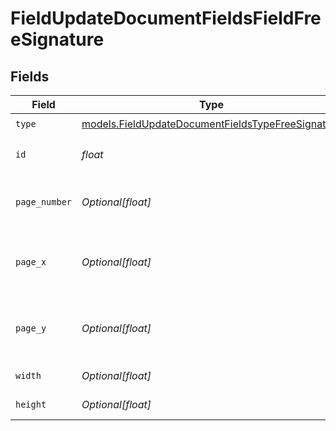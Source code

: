 # FieldUpdateDocumentFieldsFieldFreeSignature


## Fields

| Field                                                                                                        | Type                                                                                                         | Required                                                                                                     | Description                                                                                                  |
| ------------------------------------------------------------------------------------------------------------ | ------------------------------------------------------------------------------------------------------------ | ------------------------------------------------------------------------------------------------------------ | ------------------------------------------------------------------------------------------------------------ |
| `type`                                                                                                       | [models.FieldUpdateDocumentFieldsTypeFreeSignature](../models/fieldupdatedocumentfieldstypefreesignature.md) | :heavy_check_mark:                                                                                           | N/A                                                                                                          |
| `id`                                                                                                         | *float*                                                                                                      | :heavy_check_mark:                                                                                           | The ID of the field to update.                                                                               |
| `page_number`                                                                                                | *Optional[float]*                                                                                            | :heavy_minus_sign:                                                                                           | The page number the field will be on.                                                                        |
| `page_x`                                                                                                     | *Optional[float]*                                                                                            | :heavy_minus_sign:                                                                                           | The X coordinate of where the field will be placed.                                                          |
| `page_y`                                                                                                     | *Optional[float]*                                                                                            | :heavy_minus_sign:                                                                                           | The Y coordinate of where the field will be placed.                                                          |
| `width`                                                                                                      | *Optional[float]*                                                                                            | :heavy_minus_sign:                                                                                           | The width of the field.                                                                                      |
| `height`                                                                                                     | *Optional[float]*                                                                                            | :heavy_minus_sign:                                                                                           | The height of the field.                                                                                     |
